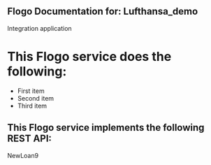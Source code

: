 ## Flogo Documentation for: Lufthansa_demo

Integration application

# This Flogo service does the following:

- First item
- Second item
- Third item

## This Flogo service implements the following REST API:

NewLoan9

[//]: # (### Note: To test the service run the following:)

[//]: # ()
[//]: # (curl -X 'GET' 'http://localhost:9999/getData')
